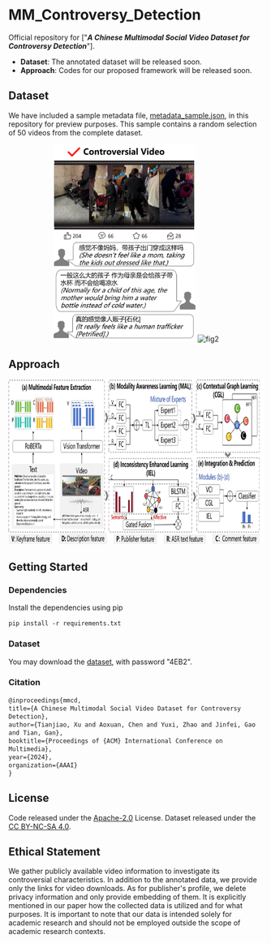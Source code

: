 # MM_Controversy_Detection

Official repository for ["***A Chinese Multimodal Social Video Dataset for Controversy Detection***"]. 

- **Dataset**: The annotated dataset will be released soon.
- **Approach**: Codes for our proposed framework will be released soon. 

## Dataset

We have included a sample metadata file, [metadata_sample.json](data/metadata_sample.json), in this repository for preview purposes. This sample contains a random selection of 50 videos from the complete dataset. 

<p align="center">
    <img src="figures/pic1.1.png" alt="fig1" width="280" height="390">
    <img src="figures/pic1.2.png" alt="fig2" width="280" height="390">
</p>

<!-- Annotation system:

<p align="center">
    <img src="figures/pic2.png" alt="fig3" width="700" height="350">
</p> -->

## Approach
<p align="center">
    <img src="figures/pic0.png" alt="fig0" width="900" height="325">
</p>

## Getting Started

### Dependencies

Install the dependencies using pip

```
pip install -r requirements.txt
```
### Dataset

You may download the [dataset](https://pan.quark.cn/s/379c4b020edd), with password "4EB2".

### Citation
```
@inproceedings{mmcd, 
title={A Chinese Multimodal Social Video Dataset for Controversy Detection}, 
author={Tianjiao, Xu and Aoxuan, Chen and Yuxi, Zhao and Jinfei, Gao and Tian, Gan}, 
booktitle={Proceedings of {ACM} International Conference on Multimedia},
year={2024}, 
organization={AAAI} 
} 
```

## License
Code released under the [Apache-2.0](LICENSE) License. Dataset released under the [CC BY-NC-SA 4.0](https://creativecommons.org/licenses/by-sa/4.0/).

## Ethical Statement
We gather publicly available video information to investigate its controversial characteristics. In addition to the annotated data, we provide only the links for video downloads. As for publisher's profile, we delete privacy information and only provide embedding of them. It is explicitly mentioned in our paper how the collected data is utilized and for what purposes. It is important to note that our data is intended solely for academic research and should not be employed outside the scope of academic research contexts.
